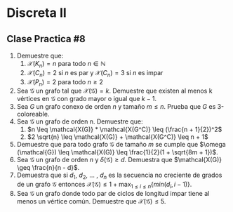 # Discreta II

## Clase Practica #8

1. Demuestre que:
   1. $\mathcal{X}(K_n) = n$ para todo $n \in \mathbb{N}$
   2. $\mathcal{X}(C_n) = 2$ si $n$ es par y $\mathcal{X}(C_n) = 3$ si $n$ es impar
   3. $\mathcal{X}(P_n) = 2$ para todo $n \geq 2$
2. Sea $\mathcal{G}$ un grafo tal que $\mathcal{X(G)} = k$. Demuestre que existen al menos k vértices en $\mathcal{G}$ con grado mayor o igual que $k - 1$.
3. Sea $G$ un grafo conexo  de orden $n$ y tamaño $m \leq n$. Prueba que $G$ es 3-coloreable.
4. Sea $\mathcal{G}$ un grafo de orden n. Demuestre que:
    1. $n \leq \mathcal{X(G)} * \mathcal{X(G^C)} \leq (\frac{n + 1}{2})^2$
    2. $2 \sqrt{n} \leq \mathcal{X(G)} + \mathcal{X(G^C)} \leq n + 1$
5. Demuestre que para todo grafo $\mathcal{G}$ de tamaño $m$ se cumple que $\omega (\mathcal{G}) \leq \mathcal{X(G)} \leq \frac{1}{2}(1 + \sqrt{8m + 1})$.
6. Sea $\mathcal{G}$ un grafo de orden $n$ y $\delta(\mathcal{G}) \geq d$. Demuestra que $\mathcal{X(G)} \geq \frac{n}{n - d}$.
7. Demuestra que si $d_1$, $d_2$, ... , $d_n$ es la secuencia no creciente de grados de un grafo $\mathcal{G}$ entonces $\mathcal{X(G)} \leq 1 + \max_{1 \leq i \leq n}\{min(d_i, i - 1)\}$.
8. Sea $\mathcal{G}$ un grafo donde todo par de ciclos de longitud impar tiene al menos un vértice común. Demuestre que $\mathcal{X(G)} \leq 5$.
